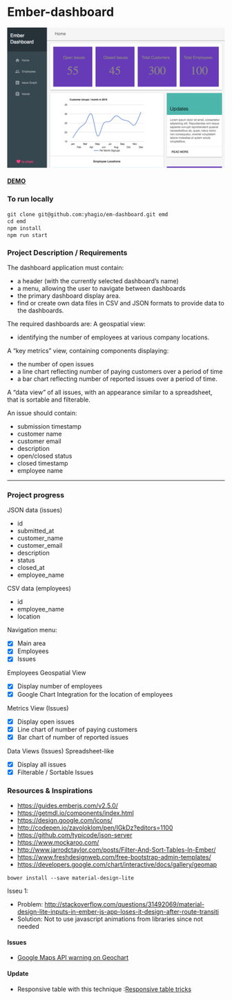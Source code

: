 # Ember-dashboard

![Screenshot](/screenshot.png)

#### [DEMO](http://yhagio.github.io/em-dashboard/dist)

### To run locally
```
git clone git@github.com:yhagio/em-dashboard.git emd
cd emd
npm install
npm run start
```

### Project Description / Requirements

The dashboard application must contain:
- a header (with the currently selected dashboard’s name)
- a menu, allowing the user to navigate between dashboards
- the primary dashboard display area. 
- find or create own data files in CSV and JSON formats to provide data to the dashboards. 

The required dashboards are:
A geospatial view:
- identifying the number of employees at various company locations.

A “key metrics” view, containing components displaying: 
- the number of open issues
- a line chart reflecting number of paying customers over a period of time
- a bar chart reflecting number of reported issues over a period of time.

A “data view” of all issues, with an appearance similar to a spreadsheet, that is sortable and filterable.

An issue should contain: 
- submission timestamp
- customer name
- customer email
- description
- open/closed status
- closed timestamp
- employee name

---
### Project progress

JSON data (issues)
- id
- submitted_at
- customer_name
- customer_email
- description
- status
- closed_at
- employee_name

CSV data (employees)
- id
- employee_name
- location

Navigation menu:
- [X] Main area
- [X] Employees
- [X] Issues

Employees Geospatial View
- [X] Display number of employees
- [X] Google Chart Integration for the location of employees

Metrics View (Issues)
- [X] Display open issues
- [X] Line chart of number of paying customers
- [X] Bar chart of number of reported issues

Data Views (Issues) Spreadsheet-like
- [X] Display all issues
- [X] Filterable / Sortable Issues

### Resources & Inspirations
- https://guides.emberjs.com/v2.5.0/
- https://getmdl.io/components/index.html
- https://design.google.com/icons/
- http://codepen.io/zavoloklom/pen/IGkDz?editors=1100
- https://github.com/typicode/json-server
- https://www.mockaroo.com/
- http://www.jarrodctaylor.com/posts/Filter-And-Sort-Tables-In-Ember/
- https://www.freshdesignweb.com/free-bootstrap-admin-templates/
- https://developers.google.com/chart/interactive/docs/gallery/geomap

```
bower install --save material-design-lite
```

Isseu 1:
- Problem: http://stackoverflow.com/questions/31492069/material-design-lite-inputs-in-ember-js-app-loses-it-design-after-route-transiti
- Solution: Not to use javascript animations from libraries since not needed


#### Issues
- [Google Maps API warning on Geochart](https://github.com/google/google-visualization-issues/issues/2292)

#### Update
- Responsive table with this technique :[Responsive table tricks](https://css-tricks.com/responsive-data-tables/)